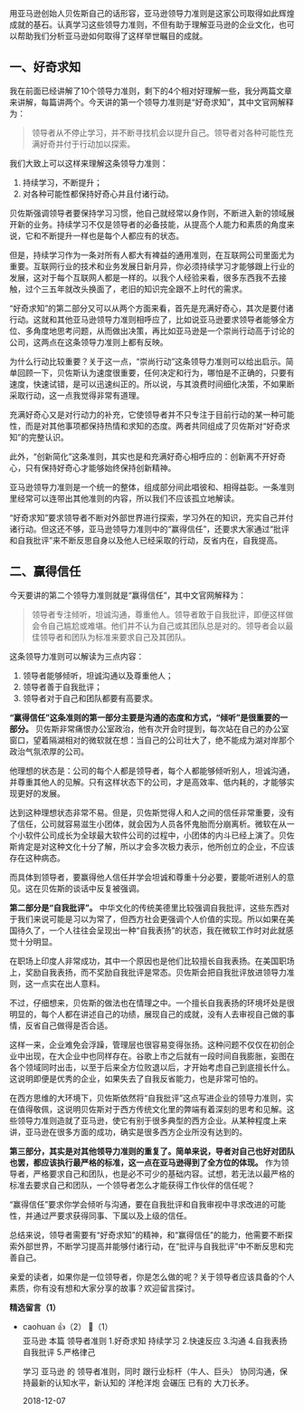 用亚马逊创始人贝佐斯自己的话形容，亚马逊领导力准则是这家公司取得如此辉煌成就的基石。认真学习这些领导力准则，不但有助于理解亚马逊的企业文化，也可以帮助我们分析亚马逊如何取得了这样举世瞩目的成就。

## 一、好奇求知

我在前面已经讲解了10个领导力准则，剩下的4个相对好理解一些，我分两篇文章来讲解，每篇讲两个。今天讲的第一个领导力准则是“好奇求知”，其中文官网解释为：

> 领导者从不停止学习，并不断寻找机会以提升自己。领导者对各种可能性充满好奇并付于行动加以探索。

我们大致上可以这样来理解这条领导力准则：

1. 持续学习，不断提升；
2. 对各种可能性都保持好奇心并且付诸行动。

贝佐斯强调领导者要保持学习习惯，他自己就经常以身作则，不断进入新的领域展开新的业务。持续学习不仅是领导者的必备技能，从提高个人能力和素质的角度来说，它和不断提升一样也是每个人都应有的状态。

但是，持续学习作为一条对所有人都大有裨益的通用准则，在互联网公司里面尤为重要。互联网行业的技术和业务发展日新月异，你必须持续学习才能够跟上行业的发展，这对于每个互联网人都是一样的。以我个人经验来看，很多东西我不去接触，过个三五年就改头换面了，老旧的知识完全跟不上时代的需求。

“好奇求知”的第二部分又可以从两个方面来看，首先是充满好奇心，其次是要付诸行动。这就和其他亚马逊领导力准则相呼应了，比如说亚马逊要求领导者能够全方位、多角度地思考问题，从而做出决策，再比如亚马逊是一个崇尚行动高于讨论的公司，这两点在这条领导力准则上都有反映。

为什么行动比较重要？关于这一点，“崇尚行动”这条领导力准则可以给出启示。简单回顾一下，贝佐斯认为速度很重要，任何决定和行为，哪怕是不正确的，只要有速度，快速试错，是可以迅速纠正的。所以说，与其浪费时间细化决策，不如果断采取行动，这一点我觉得非常有道理。

充满好奇心又是对行动力的补充，它使领导者并不只专注于目前行动的某一种可能性，而是对其他事项都保持热情和求知的态度。两者共同组成了贝佐斯对“好奇求知”的完整认识。

此外，“创新简化”这条准则，其实也是和充满好奇心相呼应的：创新离不开好奇心，只有保持好奇心才能够始终保持创新精神。

亚马逊领导力准则是一个统一的整体，组成部分间此唱彼和、相得益彰。一条准则里经常可以连带出其他准则的内容，所以我们不应该孤立地解读。

“好奇求知”要求领导者不断对外部世界进行探索，学习外在的知识，充实自己并付诸行动。但这还不够，亚马逊领导力准则中的“赢得信任”，还要求大家通过“批评和自我批评”来不断反思自身以及他人已经采取的行动，反省内在，自我提高。

## 二、赢得信任

今天要讲的第二个领导力准则就是“赢得信任”，其中文官网解释为：

> 领导者专注倾听，坦诚沟通，尊重他人。领导者敢于自我批评，即便这样做会令自己尴尬或难堪。他们并不认为自己或其团队总是对的。领导者会以最佳领导者和团队为标准来要求自己及其团队。

这条领导力准则可以解读为三点内容：

1. 领导者能够倾听，坦诚沟通以及尊重他人；
2. 领导者善于自我批评；
3. 领导者对于自己和团队都要有高要求。

**“赢得信任”这条准则的第一部分主要是沟通的态度和方式，“倾听”是很重要的一部分。** 贝佐斯非常痛恨办公室政治，他有次开会时提到，每次站在自己的办公室窗口，望着隔湖相对的微软就在想：当自己的公司壮大了，绝不能成为湖对岸那个政治气氛浓厚的公司。

他理想的状态是：公司的每个人都是领导者，每个人都能够倾听别人，坦诚沟通，并尊重其他人的见解。只有这样状态下的公司，才是高效率、低内耗的，才能够实现更好的发展。

达到这种理想状态非常不易。但是，贝佐斯觉得人和人之间的信任非常重要，没有了信任，公司就容易滋生小团体，就会因为人员各怀鬼胎而分崩离析。微软在从一个小软件公司成长为全球最大软件公司的过程中，小团体的内斗已经上演了。贝佐斯肯定是对这种文化十分了解，所以才会多次极力表示，他所创立的企业，不应该存在这种病态。

而具体到领导者，要赢得他人信任并学会坦诚和尊重十分必要，要能听进别人的意见。这在贝佐斯的谈话中反复被强调。

**第二部分是“自我批评”。** 中华文化的传统美德里比较强调自我批评，这些东西对于我们来说可能是习以为常了，但西方社会更强调个人价值的实现。所以如果在美国待久了，一个人往往会呈现出一种“自我表扬”的状态，我在微软工作时对此就感觉十分明显。

在职场上印度人非常成功，其中一个原因也是他们比较擅长自我表扬。在美国职场上，奖励自我表扬，而不奖励自我批评是常态。贝佐斯会把自我批评放进领导力准则，这一点实在出人意料。

不过，仔细想来，贝佐斯的做法也在情理之中。一个擅长自我表扬的环境坏处是很明显的，每个人都在讲述自己的功绩，展现自己的成就，没有人去审视自己做的事情，反省自己做得是否合适。

这样一来，企业难免会浮躁，管理层也很容易变得张扬。这种问题不仅仅在初创企业中出现，在大企业中也同样存在。谷歌上市之后就有一段时间自我膨胀，妄图在各个领域同时出击，以至于后来全方位败退以后，才开始考虑自己到底擅长什么。这说明即便是优秀的企业，如果失去了自我反省能力，也是非常可怕的。

在西方思维的大环境下，贝佐斯依然将“自我批评”这点写进企业的领导力准则，实在值得敬佩，这说明贝佐斯对于西方传统文化里的弊端有着深刻的思考和见解。这些领导力准则造就了亚马逊，使它有别于很多典型的西方企业。从某种程度上来讲，亚马逊在很多方面的成功，确实是很多西方企业所没有达到的。

**第三部分，其实是对其他领导力准则的重复了。简单来说，导者对自己也好对团队也罢，都应该执行最严格的标准，这一点在亚马逊得到了全方位的体现。** 作为领导者，严格要求自己和团队，也是必不可少的基础内容。试想，若无法以最严格的标准去要求自己和团队，一个领导者怎么才能获得工作伙伴的信任呢？

“赢得信任”要求你学会倾听与沟通，要在自我批评和自我审视中寻求改进的可能性，并通过严要求获得同事、下属以及上级的信任。

总结来说，领导者需要有“好奇求知”的精神，和“赢得信任”的能力，他需要不断探索外部世界，不断学习提高并能够付诸行动，在“批评与自我批评”中不断反思和完善自己。

亲爱的读者，如果你是一位领导者，你是怎么做的呢？关于领导者应该具备的个人素质，你有没有想和大家分享的故事？欢迎留言探讨。
<div><strong>精选留言（1）</strong></div><ul>
<li><span>caohuan</span> 👍（2） 💬（1）<div>亚马逊 本篇 领导者准则 1.好奇求知 持续学习 2.快速反应 3.沟通 4.自我表扬 自我批评 5.严格律己

学习 亚马逊 的 领导者准则，同时 跟行业标杆（牛人、巨头） 协同沟通，保持最新的认知水平，新认知的 洋枪洋炮 会碾压 已有的 大刀长矛。</div>2018-12-07</li><br/>
</ul>
